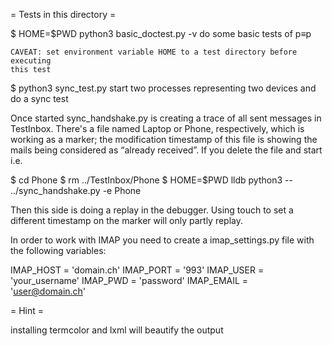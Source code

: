 = Tests in this directory =

$ HOME=$PWD python3 basic_doctest.py -v
    do some basic tests of p≡p

    CAVEAT: set environment variable HOME to a test directory before executing
    this test

$ python3 sync_test.py
    start two processes representing two devices and do a sync test

Once started sync_handshake.py is creating a trace of all sent messages in
TestInbox. There's a file named Laptop or Phone, respectively, which is working
as a marker; the modification timestamp of this file is showing the mails being
considered as “already received”. If you delete the file and start i.e.

$ cd Phone
$ rm ../TestInbox/Phone
$ HOME=$PWD lldb python3 --  ../sync_handshake.py -e Phone

Then this side is doing a replay in the debugger.  Using touch to set a
different timestamp on the marker will only partly replay.

In order to work with IMAP you need to create a imap_settings.py file with the
following variables:

IMAP_HOST = 'domain.ch'
IMAP_PORT = '993'
IMAP_USER = 'your_username'
IMAP_PWD = 'password'
IMAP_EMAIL = 'user@domain.ch'

= Hint =

installing termcolor and lxml will beautify the output

